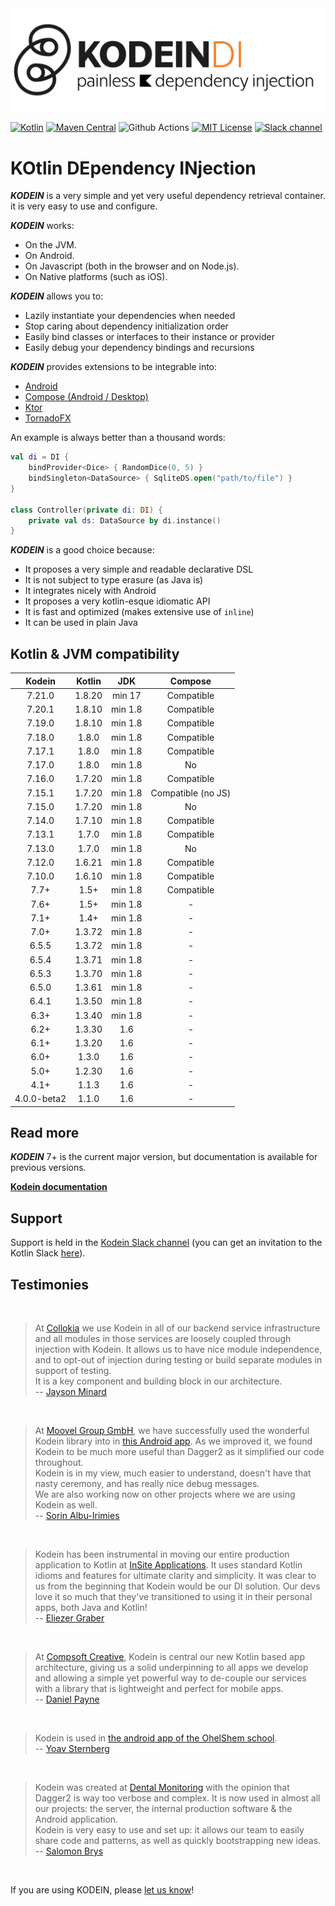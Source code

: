 <img alt="KODEIN" src="https://raw.githubusercontent.com/kosi-libs/Kodein/master/doc/modules/ROOT/images/kodein-di-logo.svg" width="700">

[![Kotlin](https://img.shields.io/badge/Kotlin-1.8.20-blue.svg?style=flat&logo=kotlin)](https://kotlinlang.org)
[![Maven Central](https://img.shields.io/maven-central/v/org.kodein.di/kodein-di)](https://mvnrepository.com/artifact/org.kodein.di/kodein-di)
![Github Actions](https://github.com/kosi-libs/Kodein/workflows/build%20and%20publish%20a%20snapshot/badge.svg)
[![MIT License](https://img.shields.io/badge/license-MIT-green.svg)](https://github.com/kosi-libs/Kodein/blob/master/LICENSE.txt)
[![Slack channel](https://img.shields.io/badge/Chat-Slack-green.svg?style=flat&logo=slack)](https://kotlinlang.slack.com/messages/kodein/)

KOtlin DEpendency INjection
===========================

**_KODEIN_** is a very simple and yet very useful dependency retrieval container. it is very easy to use and configure.

**_KODEIN_** works:

- On the JVM.
- On Android.
- On Javascript (both in the browser and on Node.js).
- On Native platforms (such as iOS).

**_KODEIN_** allows you to:

- Lazily instantiate your dependencies when needed
- Stop caring about dependency initialization order
- Easily bind classes or interfaces to their instance or provider
- Easily debug your dependency bindings and recursions

**_KODEIN_** provides extensions to be integrable into:

- [Android](https://developer.android.com/)
- [Compose (Android / Desktop)](https://kosi-libs.org/kodein/7.19/framework/compose.html)
- [Ktor](https://ktor.io/)
- [TornadoFX](https://tornadofx.io/)

An example is always better than a thousand words:

```kotlin
val di = DI {
    bindProvider<Dice> { RandomDice(0, 5) }
    bindSingleton<DataSource> { SqliteDS.open("path/to/file") }
}

class Controller(private di: DI) {
    private val ds: DataSource by di.instance()
}
```

**_KODEIN_** is a good choice because:

- It proposes a very simple and readable declarative DSL
- It is not subject to type erasure (as Java is)
- It integrates nicely with Android
- It proposes a very kotlin-esque idiomatic API
- It is fast and optimized (makes extensive use of `inline`)
- It can be used in plain Java

Kotlin & JVM compatibility
---------

|   Kodein    | Kotlin |   JDK   |      Compose       |
|:-----------:|:------:|:-------:|:------------------:|
|   7.21.0    | 1.8.20 | min 17  |     Compatible     |
|   7.20.1    | 1.8.10 | min 1.8 |     Compatible     |
|   7.19.0    | 1.8.10 | min 1.8 |     Compatible     |
|   7.18.0    | 1.8.0  | min 1.8 |     Compatible     |
|   7.17.1    | 1.8.0  | min 1.8 |     Compatible     |
|   7.17.0    | 1.8.0  | min 1.8 |         No         |
|   7.16.0    | 1.7.20 | min 1.8 |     Compatible     |
|   7.15.1    | 1.7.20 | min 1.8 | Compatible (no JS) |
|   7.15.0    | 1.7.20 | min 1.8 |         No         |
|   7.14.0    | 1.7.10 | min 1.8 |     Compatible     |
|   7.13.1    | 1.7.0  | min 1.8 |     Compatible     |
|   7.13.0    | 1.7.0  | min 1.8 |         No         |
|   7.12.0    | 1.6.21 | min 1.8 |     Compatible     |
|   7.10.0    | 1.6.10 | min 1.8 |     Compatible     |
|    7.7+     |  1.5+  | min 1.8 |     Compatible     |
|    7.6+     |  1.5+  | min 1.8 |         -          |
|    7.1+     |  1.4+  | min 1.8 |         -          |
|    7.0+     | 1.3.72 | min 1.8 |         -          |
|    6.5.5    | 1.3.72 | min 1.8 |         -          |
|    6.5.4    | 1.3.71 | min 1.8 |         -          |
|    6.5.3    | 1.3.70 | min 1.8 |         -          |
|    6.5.0    | 1.3.61 | min 1.8 |         -          |
|    6.4.1    | 1.3.50 | min 1.8 |         -          |
|    6.3+     | 1.3.40 | min 1.8 |         -          |
|    6.2+     | 1.3.30 |   1.6   |         -          |
|    6.1+     | 1.3.20 |   1.6   |         -          |
|    6.0+     | 1.3.0  |   1.6   |         -          |
|    5.0+     | 1.2.30 |   1.6   |         -          |
|    4.1+     | 1.1.3  |   1.6   |         -          |
| 4.0.0-beta2 | 1.1.0  |   1.6   |         -          |

Read more
---------

**_KODEIN_** 7+ is the current major version, but documentation is available for previous versions.

**[Kodein documentation](https://kosi-libs.org/kodein/)**

Support
-------

Support is held in the [Kodein Slack channel](https://kotlinlang.slack.com/messages/kodein/)
(you can get an invitation to the Kotlin Slack [here](https://slack.kotlinlang.org/)).

Testimonies
-----------

&nbsp;

> At [Collokia](https://www.collokia.com/) we use Kodein in all of our backend service infrastructure and all modules in those services are loosely coupled through injection with Kodein.
> It allows us to have nice module independence, and to opt-out of injection during testing or build separate modules in support of testing.  
> It is a key component and building block in our architecture.  
> -- [Jayson Minard](https://github.com/apatrida)

&nbsp;

> At [Moovel Group GmbH](https://www.moovel.com/de/en), we have successfully used the wonderful Kodein library into in [this Android app](https://play.google.com/store/apps/details?id=com.daimler.moovel.android).
> As we improved it, we found Kodein to be much more useful than Dagger2 as it simplified our code throughout.  
> Kodein is in my view, much easier to understand, doesn't have that nasty ceremony, and has really nice debug messages.  
> We are also working now on other projects where we are using Kodein as well.  
> -- [Sorin Albu-Irimies](https://github.com/sorinirimies)

&nbsp;

> Kodein has been instrumental in moving our entire production application to Kotlin at [InSite Applications](https://insiteapplications.com). It uses standard Kotlin idioms and features for ultimate clarity and simplicity. It was clear to us from the beginning that Kodein would be our DI solution. Our devs love it so much that they've transitioned to using it in their personal apps, both Java and Kotlin!  
> -- [Eliezer Graber](https://github.com/eygraber)

&nbsp;

> At [Compsoft Creative](https://www.compsoft.co.uk), Kodein is central our new Kotlin based app architecture, giving us a solid underpinning to all apps we develop and allowing a simple yet powerful way to de-couple our services with a library that is lightweight and perfect for mobile apps.  
> -- [Daniel Payne](https://github.com/CompsoftCreative)

&nbsp;

> Kodein is used in [the android app of the OhelShem school](https://github.com/OhelShem/android).  
> -- [Yoav Sternberg](https://github.com/yoavst)&nbsp;

&nbsp;

> Kodein was created at [Dental Monitoring](https://dental-monitoring.com/) with the opinion that Dagger2 is way too verbose and complex.
> It is now used in almost all our projects: the server, the internal production software & the Android application.  
> Kodein is very easy to use and set up: it allows our team to easily share code and patterns, as well as quickly bootstrapping new ideas.  
> -- [Salomon Brys](https://github.com/SalomonBrys)

&nbsp;

If you are using KODEIN, please [let us know](mailto:contact@kodein.net)!
